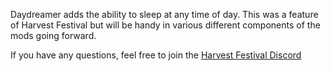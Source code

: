 Daydreamer adds the ability to sleep at any time of day. This was a feature of Harvest Festival but will be handy in various different components of the mods going forward.

If you have any questions, feel free to join the [Harvest Festival Discord](https://discord.gg/MRZAyze)
